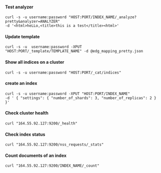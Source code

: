 

#### Test analyzer

```
curl -s -u username:password "HOST:PORT/INDEX_NAME/_analyze?pretty&analyzer=ANALYZER" 
-d '<html>heLLo,<title>this is a test</title><html>'
```

#### Update template

```
curl -s -u  username:password -XPUT "HOST:PORT/_template/TEMPLATE_NAME" -d @edg_mapping_pretty.json
```

#### Show all indices on a cluster

```
curl -s -u username:password "HOST:PORT/_cat/indices"
```

#### create an index

```
curl -s -u username:password -XPUT "HOST:PORT/INDEX_NAME" 
-d ' { "settings": { "number_of_shards": 3, "number_of_replicas": 2 } }'
```

#### Check cluster health

```
curl "164.55.92.127:9200/_health"
```

#### Check index status

```
curl "164.55.92.127:9200/nss_requests/_stats"
```

#### Count documents of an index

```
curl "164.55.92.127:9200/INDEX_NAME/_count"
```
